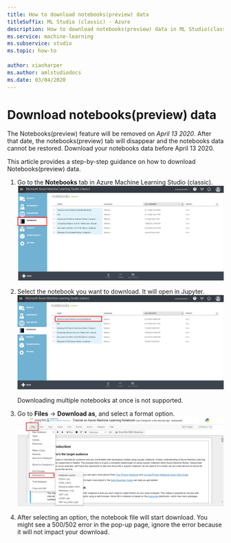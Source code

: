 ```yaml
---
title: How to download notebooks(preview) data
titleSuffix: ML Studio (classic) - Azure
description: How to download notebooks(preview) data in ML Studio(classic). 
ms.service: machine-learning
ms.subservice: studio
ms.topic: how-to

author: xiaoharper
ms.author: amlstudiodocs
ms.date: 03/04/2020
---
```


# Download notebooks(preview) data

The Notebooks(preview) feature will be removed on *April 13 2020*. After that date, the notebooks(preview) tab will disappear and the notebooks data cannot be restored. Download your notebooks data before April 13 2020.

This article provides a step-by-step guidance on how to download Notebooks(preview) data.

1. Go to the **Notebooks** tab in Azure Machine Learning Studio (classic).
    ![Navigate to Notebooks tab!](./media/download-notebooks/notebooks-list.png)

2. Select the notebook you want to download. It will open in Jupyter.
    ![Select a notebook](./media/download-notebooks/select-notebook.png)

    Downloading multiple notebooks at once is not supported.

3. Go to **Files** -> **Download as**, and select a format option.
    ![Notebook download options](./media/download-notebooks/download-options.PNG)

4. After selecting an option, the notebook file will start download. You might see a 500/502 error in the pop-up page,  ignore the error because it will not impact your download.
